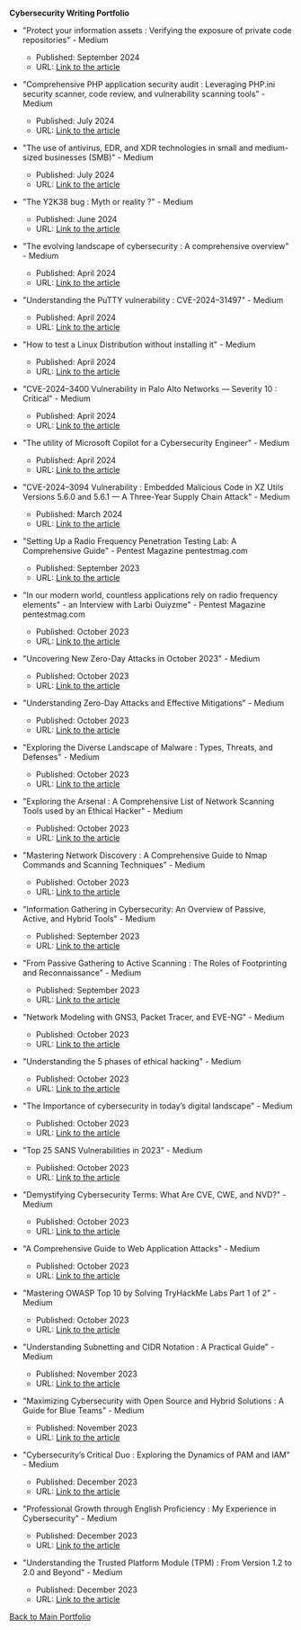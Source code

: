 **Cybersecurity Writing Portfolio**

- "Protect your information assets : Verifying the exposure of private code repositories" - Medium
  - Published: September 2024
  - URL: [Link to the article](https://medium.com/@larbi-ouiyzme/protect-your-information-assets-verifying-the-exposure-of-private-code-repositories-c065526c2eb8)

- "Comprehensive PHP application security audit : Leveraging PHP.ini security scanner, code review, and vulnerability scanning tools" - Medium
  - Published: July 2024
  - URL: [Link to the article](https://larbi-ouiyzme.medium.com/comprehensive-php-application-security-audit-leveraging-php-ini-b015b4d284f4)

- "The use of antivirus, EDR, and XDR technologies in small and medium-sized businesses (SMB)" - Medium
  - Published: July 2024
  - URL: [Link to the article](https://medium.com/@larbi-ouiyzme/the-use-of-antivirus-edr-and-xdr-technologies-in-small-and-medium-sized-businesses-smb-9650b50815a8)
    
- "The Y2K38 bug : Myth or reality ?" - Medium
  - Published: June 2024
  - URL: [Link to the article](https://medium.com/@larbi-ouiyzme/the-y2k38-bug-myth-or-reality-03bbb7a7636e)
    
- "The evolving landscape of cybersecurity : A comprehensive overview" - Medium
  - Published: April 2024
  - URL: [Link to the article](https://medium.com/@larbi-ouiyzme/the-evolving-landscape-of-cybersecurity-a-comprehensive-overview-3fcd56475989)

- "Understanding the PuTTY vulnerability : CVE-2024–31497" - Medium
  - Published: April 2024
  - URL: [Link to the article](https://medium.com/@larbi-ouiyzme/understanding-the-putty-vulnerability-cve-2024-31497-b3763b1d321b)

- "How to test a Linux Distribution without installing it" - Medium
  - Published: April 2024
  - URL: [Link to the article](https://medium.com/@larbi-ouiyzme/how-to-test-a-linux-distribution-without-installing-it-7292901edd42)

- "CVE-2024–3400 Vulnerability in Palo Alto Networks — Severity 10 : Critical" - Medium
  - Published: April 2024
  - URL: [Link to the article](https://medium.com/@larbi-ouiyzme/cve-2024-3400-vulnerability-in-palo-alto-networks-severity-10-critical-001875a2bc4c)

- "The utility of Microsoft Copilot for a Cybersecurity Engineer" - Medium
  - Published: April 2024
  - URL: [Link to the article](https://larbi-ouiyzme.medium.com/cve-2024-3094-vulnerability-embedded-malicious-code-in-xz-utils-versions-5-6-0-9c494b2cc82b)

- "CVE-2024–3094 Vulnerability : Embedded Malicious Code in XZ Utils Versions 5.6.0 and 5.6.1 — A Three-Year Supply Chain Attack" - Medium
  - Published: March 2024
  - URL: [Link to the article](https://larbi-ouiyzme.medium.com/cve-2024-3094-vulnerability-embedded-malicious-code-in-xz-utils-versions-5-6-0-9c494b2cc82b)
  
- "Setting Up a Radio Frequency Penetration Testing Lab: A Comprehensive Guide" - Pentest Magazine pentestmag.com
  - Published: September 2023
  - URL: [Link to the article](https://pentestmag.com/setting-up-a-radio-frequency-penetration-testing-lab-a-comprehensive-guide/)

- "In our modern world, countless applications rely on radio frequency elements" - an Interview with Larbi Ouiyzme" - Pentest Magazine pentestmag.com
  - Published: October 2023
  - URL: [Link to the article](https://pentestmag.com/in-our-modern-world-countless-applications-rely-on-radio-frequency-elements-an-interview-with-larbi-ouiyzme/)

- "Uncovering New Zero-Day Attacks in October 2023" - Medium
  - Published: October 2023
  - URL: [Link to the article](https://medium.com/@Larbi.ouiyzme/uncovering-new-zero-day-attacks-in-october-2023-73ab35e8987d)

- "Understanding Zero-Day Attacks and Effective Mitigations" - Medium
  - Published: October 2023
  - URL: [Link to the article](https://medium.com/@Larbi.ouiyzme/understanding-zero-day-attacks-and-effective-mitigations-fcedb49b2839)

- "Exploring the Diverse Landscape of Malware : Types, Threats, and Defenses" - Medium
  - Published: October 2023
  - URL: [Link to the article](https://medium.com/@Larbi.ouiyzme/exploring-the-diverse-landscape-of-malware-types-threats-and-defenses-ffdcd32d3655)
  
- "Exploring the Arsenal : A Comprehensive List of Network Scanning Tools used by an Ethical Hacker" - Medium
  - Published: October 2023
  - URL: [Link to the article](https://medium.com/@Larbi.ouiyzme/exploring-the-arsenal-a-comprehensive-list-of-network-scanning-tools-used-by-an-ethical-hacker-b50a63cd3a75)

- "Mastering Network Discovery : A Comprehensive Guide to Nmap Commands and Scanning Techniques" - Medium
  - Published: October 2023
  - URL: [Link to the article](https://medium.com/@Larbi.ouiyzme/mastering-network-discovery-a-comprehensive-guide-to-nmap-commands-and-scanning-techniques-541e99466e9c)

- "Information Gathering in Cybersecurity: An Overview of Passive, Active, and Hybrid Tools" - Medium
  - Published: September 2023
  - URL: [Link to the article](https://medium.com/@Larbi.ouiyzme/information-gathering-in-cybersecurity-an-overview-of-passive-active-and-hybrid-tools-c1000d8332fb)

- "From Passive Gathering to Active Scanning : The Roles of Footprinting and Reconnaissance" - Medium
  - Published: September 2023
  - URL: [Link to the article](https://medium.com/@Larbi.ouiyzme/from-passive-gathering-to-active-scanning-the-roles-of-footprinting-and-reconnaissance-3d6995cf5815)

- "Network Modeling with GNS3, Packet Tracer, and EVE-NG" - Medium
  - Published: October 2023
  - URL: [Link to the article](https://medium.com/@Larbi.ouiyzme/network-modeling-with-gns3-packet-tracer-and-eve-ng-b225d7d6ad13)

- "Understanding the 5 phases of ethical hacking" - Medium
  - Published: October 2023
  - URL: [Link to the article](https://medium.com/@Larbi.ouiyzme/understanding-the-5-phases-of-ethical-hacking-6b22cf041083)

- "The Importance of cybersecurity in today’s digital landscape" - Medium
  - Published: October 2023
  - URL: [Link to the article](https://medium.com/@Larbi.ouiyzme/the-importance-of-cybersecurity-in-todays-digital-landscape-0993ea4712f3)

- "Top 25 SANS Vulnerabilities in 2023" - Medium
  - Published: October 2023
  - URL: [Link to the article](https://medium.com/@Larbi.ouiyzme/top-25-sans-vulnerabilities-in-2023-fba17f0e290e)

- "Demystifying Cybersecurity Terms: What Are CVE, CWE, and NVD?" - Medium
  - Published: October 2023
  - URL: [Link to the article](https://medium.com/@Larbi.ouiyzme/demystifying-cybersecurity-terms-what-are-cve-cwe-and-nvd-2eab771add11)

- "A Comprehensive Guide to Web Application Attacks" - Medium
  - Published: October 2023
  - URL: [Link to the article](https://larbi-ouiyzme.medium.com/a-comprehensive-guide-to-web-application-attacks-b74d0f2cc577)
    
- "Mastering OWASP Top 10 by Solving TryHackMe Labs Part 1 of 2" - Medium
  - Published: October 2023
  - URL: [Link to the article](https://larbi-ouiyzme.medium.com/mastering-owasp-top-10-by-solving-tryhackme-labs-part-1-of-2-8248b09ed445)

- "Understanding Subnetting and CIDR Notation : A Practical Guide" - Medium
  - Published: November 2023
  - URL: [Link to the article](https://medium.com/@larbi-ouiyzme/understanding-subnetting-and-cidr-notation-a-practical-guide-7c9c44d2c883)

- "Maximizing Cybersecurity with Open Source and Hybrid Solutions : A Guide for Blue Teams" - Medium
  - Published: November 2023
  - URL: [Link to the article](https://larbi-ouiyzme.medium.com/maximizing-cybersecurity-with-open-source-and-hybrid-solutions-a-guide-for-blue-teams-ff622102f58e)

- "Cybersecurity’s Critical Duo : Exploring the Dynamics of PAM and IAM" - Medium
  - Published: December 2023
  - URL: [Link to the article](https://medium.com/@larbi-ouiyzme/cybersecuritys-critical-duo-exploring-the-dynamics-of-pam-and-iam-e837d488b7f6)

- "Professional Growth through English Proficiency : My Experience in Cybersecurity" - Medium
  - Published: December 2023
  - URL: [Link to the article](https://larbi-ouiyzme.medium.com/professional-growth-through-english-proficiency-my-experience-in-cybersecurity-54bec16ec119)
 
- "Understanding the Trusted Platform Module (TPM) : From Version 1.2 to 2.0 and Beyond" - Medium
  - Published: December 2023
  - URL: [Link to the article](https://medium.com/@larbi-ouiyzme/understanding-the-trusted-platform-module-tpm-from-version-1-2-to-2-0-and-beyond-6c7b6f7bff34)

[Back to Main Portfolio](./README.md)
